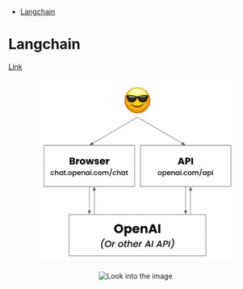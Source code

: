 <!--ts-->
* [Langchain](#langchain)

<!-- Created by https://github.com/ekalinin/github-markdown-toc -->
<!-- Added by: gil_diy, at: Tue 18 Apr 2023 11:50:00 PM IDT -->

<!--te-->

# Langchain

[Link](https://github.com/hwchase17/langchain)


<p align="center">
  <img width="400" src="images/langchain/without_langchain.jpg" title="Look into the image">
</p>


<p align="center">
  <img width="400" src="images/langchain" title="Look into the image">
</p>
